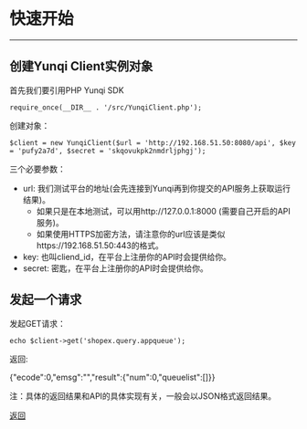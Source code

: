 # 快速开始 #
----------


## 创建Yunqi Client实例对象 ##
首先我们要引用PHP Yunqi SDK

    require_once(__DIR__ . '/src/YunqiClient.php');

创建对象：

    $client = new YunqiClient($url = 'http://192.168.51.50:8080/api', $key = 'pufy2a7d', $secret = 'skqovukpk2nmdrljphgj');

三个必要参数：

- url: 我们测试平台的地址(会先连接到Yunqi再到你提交的API服务上获取运行结果)。
  - 如果只是在本地测试，可以用http://127.0.0.1:8000 (需要自己开启的API服务)。
  - 如果使用HTTPS加密方法，请注意你的url应该是类似https://192.168.51.50:443的格式。
- key: 也叫cliend_id，在平台上注册你的API时会提供给你。
- secret: 密匙，在平台上注册你的API时会提供给你。


## 发起一个请求
发起GET请求：

    echo $client->get('shopex.query.appqueue');

返回: 

{"ecode":0,"emsg":"","result":{"num":0,"queuelist":[]}}


注：具体的返回结果和API的具体实现有关，一般会以JSON格式返回结果。


[返回](index.md)